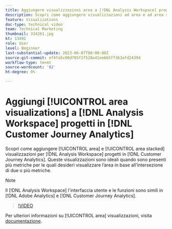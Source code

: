 ```yaml
---
title: Aggiungere visualizzazioni area a [!DNL Analysis Workspace] progetti
description: Scopri come aggiungere visualizzazioni ad area e ad area sovrapposte a [!DNL Analysis Workspace] progetti in [!DNL Customer Journey Analytics].
feature: Visualizations
doc-type: technical video
team: Technical Marketing
thumbnail: 334261.jpg
kt: 13491
role: User
level: Beginner
last-substantial-update: 2023-06-07T00:00:00Z
source-git-commit: ef4fa5c00d705f2f528a41ee665ff363afd24394
workflow-type: tm+mt
source-wordcount: '82'
ht-degree: 0%

---
```


# Aggiungi [!UICONTROL area visualizations] a [!DNL Analysis Workspace] progetti in [!DNL Customer Journey Analytics]

Scopri come aggiungere [!UICONTROL area] e [!UICONTROL area stacked] visualizzazioni per [!DNL Analysis Workspace] progetti in [!DNL Customer Journey Analytics]. Queste visualizzazioni sono ideali quando sono presenti più metriche per le quali desideri visualizzare l’area in base all’intersezione di due o più metriche.

>[!NOTE]
>
>Il [!DNL Analysis Workspace] l&#39;interfaccia utente e le funzioni sono simili in [!DNL Adobe Analytics] e [!DNL Customer Journey Analytics].

>[!VIDEO](https://video.tv.adobe.com/v/334261/?quality=12&learn=on)

Per ulteriori informazioni su [!UICONTROL area] visualizzazioni, visita [documentazione](https://experienceleague.adobe.com/docs/analytics-platform/using/cja-workspace/visualizations/area.html).
